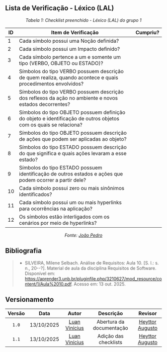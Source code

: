 ## Lista de Verificação - Léxico (LAL)

*<p style="text-align: center;">Tabela 1: Checklist preenchido - Léxico (LAL) do grupo 1</p>*

| ID | Item de Verificação | Cumpriu? |
|----|----------------------|----------|
| 1  | Cada símbolo possui uma Noção definida? |  |
| 2  | Cada símbolo possui um Impacto definido? |  |
| 3  | Cada símbolo pertence a um e somente um tipo (VERBO, OBJETO ou ESTADO)? |  |
| 4  | Símbolos do tipo VERBO possuem descrição de quem realiza, quando acontece e quais procedimentos envolvidos? |  |
| 5  | Símbolos do tipo VERBO possuem descrição dos reflexos da ação no ambiente e novos estados decorrentes? |  |
| 6  | Símbolos do tipo OBJETO possuem definição do objeto e identificação de outros objetos com os quais se relaciona? |  |
| 7  | Símbolos do tipo OBJETO possuem descrição de ações que podem ser aplicadas ao objeto? |  |
| 8  | Símbolos do tipo ESTADO possuem descrição do que significa e quais ações levaram a esse estado? |  |
| 9  | Símbolos do tipo ESTADO possuem identificação de outros estados e ações que podem ocorrer a partir dele? |  |
| 10 | Cada símbolo possui zero ou mais sinônimos identificados? |  |
| 11 | Cada símbolo possui um ou mais hyperlinks para ocorrências na aplicação? |  |
| 12 | Os símbolos estão interligados com os cenários por meio de hyperlinks? |  |

*<p style="text-align: center;">Fonte: [João Pedro](https://github.com/Jadequilin) </p>*

## Bibliografia 

> - SILVEIRA, Milene Selbach. Análise de Requisitos: Aula 10. [S. l.: s. n., 20--?]. Material de aula da disciplina Requisitos de Software. Disponível em: <https://aprender3.unb.br/pluginfile.php/3210627/mod_resource/content/1/Aula%2010.pdf>. Acesso em: 13 out. 2025.

## Versionamento

| Versão | Data       | Autor               | Descrição                       | Revisor |
|:--------:|:------------:|:---------------:|:-------------------------------:|:---------:|
| ``1.0``    | 13/10/2025 | [Luan Vinícius](https://github.com/luannvi)  | Abertura da documentação | [Heyttor Augusto](https://github.com/H3ytt0r62) |
|  ``1.1``   | 13/10/2025 | [Luan Vinícius](https://github.com/luannvi) | Adição das checklists   | [Heyttor Augusto](https://github.com/H3ytt0r62) |
